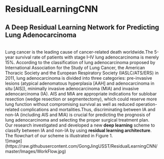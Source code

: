 # ResidualLearningCNN
## A Deep Residual Learning Network for Predicting Lung Adenocarcinoma
</br>
    Lung cancer is the leading cause of cancer-related death worldwide.The 5-year survival rate of patients with stage I–IV lung adenocarcinoma is merely 15%. According to the classification of lung adenocarcinoma proposed by International Association for the Study of Lung Cancer, the American Thoracic Society and the European Respiratory Society (IASLC/ATS/ERS) in 2011, lung adenocarcinoma is divided into three categories: pre-invasive lesions (atypical adenomatous hyperplasia [AAH] and adenocarcinoma in situ [AIS]), minimally invasive adenocarcinoma (MIA) and invasive adenocarcinoma (IA). AIS and MIA are appropriate indications for sublobar resection (wedge resection or segmentectomy), which could reserve more lung function without compromising survival as well as reduced operation-related complications and mortalities.Thus, discriminating between IA and non-IA (including AIS and MIA) is crucial for predicting the prognosis of lung adenocarcinoma and selecting the proper surgical treatment plan.
    </br>
    Our research investigated and developed a new <b>deep learning</b> scheme to classify between IA and non-IA by using <b>residual learning architecture</b>. The flowchart of our scheme is illustrated in Figure 1.
    </br>
![image](https://raw.githubusercontent.com/GongJingUSST/ResidualLearningCNN/master/Images/WorkFlow.jpg)
